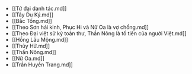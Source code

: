 - [[Tứ đại danh tác.md]]
- [[Tây Du Ký.md]]
- [[Bắc Tống.md]]
- [[Theo Sơn hải kinh, Phục Hi và Nữ Oa là vợ chồng.md]]
- [[Theo Đại việt sử ký toàn thư, Thần Nông là tổ tiên của người Việt.md]]
- [[Hồng Lâu Mộng.md]]
- [[Thủy Hử.md]]
- [[Thần Nông.md]]
- [[Nữ Oa.md]]
- [[Trần Huyền Trang.md]]
